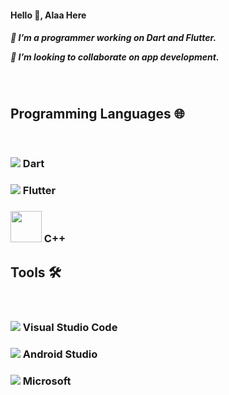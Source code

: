 
<h4> Hello 👋, Alaa Here <h4>

  <h5>
 🔭 I’m a programmer working on Dart and Flutter.
    
 👯 I’m looking to collaborate on app development.
</h5>
<br/>
<h2> Programming Languages 🌐 </h2>
<br/>
<h3> <img src="https://user-images.githubusercontent.com/122216335/224576314-db6e2d93-75d5-4bc9-93ae-8ccb80f0b212.png"> Dart </h3>
<h3>  <img src="https://user-images.githubusercontent.com/122216335/224575990-4ec37b3f-e484-4cb1-95f6-a32562ebc614.png" > Flutter  </h3> 
<h3>  <img src="https://user-images.githubusercontent.com/122216335/224576460-f30c550f-d440-4dc1-8c6d-6ef81a163320.png" width="50" > C++  </h3>  


<h2>Tools 🛠️ </h2>
<br/>
<h3>  <img src="https://user-images.githubusercontent.com/122216335/224574330-33799814-7ecb-496d-8821-759dfffe02bc.png"> Visual Studio Code </h3>  
<h3>  <img src="https://user-images.githubusercontent.com/122216335/224576288-8659b2fa-d6e5-4880-b94c-dd41e0e85a4c.png" >  Android Studio </h3> 
<h3> <img src="https://user-images.githubusercontent.com/122216335/224574437-3e280f2f-064c-4cee-ba4e-806c6028e11f.png" >  Microsoft </h3>



